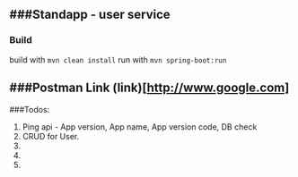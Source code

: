 ###Standapp - user service
---
### Build
build with  `mvn clean install`
run with `mvn spring-boot:run`

###Postman Link
(link)[http://www.google.com]
---
###Todos:
1. Ping api - App version, App name, App version code, DB check
2. CRUD for User. 
3.
4.
5.